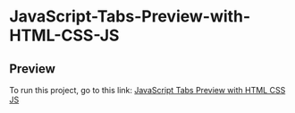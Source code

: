 # JavaScript-Tabs-Preview-with-HTML-CSS-JS

## Preview

<p>
  To run this project, go to this link: 
  <a href="https://codepen.io/asmnajmussakibkhan/pen/JjqawXa">JavaScript Tabs Preview with HTML CSS JS</a>
</p>

